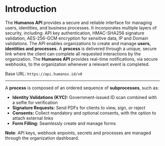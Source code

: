 # Introduction

The **Humanos API** provides a secure and reliable interface for managing users, identities, and business processes. It incorporates multiple layers of security, including: API key authentication, HMAC-SHA256 signature validation, AES-256-GCM encryption for sensitive data, IP and Domain validations. The API enables organizations to create and manage **users,** **identities and processes.** A **process** is delivered through a unique, secure link where the client can complete all requested interactions by the organization. The **Humanos API** provides real-time notifications, via secure webhooks, to the organization whenever a relevant event is completed.

Base URL: `https://api.humanos.id/v0`

---

A **process** is composed of an ordered sequence of **subprocesses**, such as:

- **Identity Validations (KYC):** Government-issued ID scan combined with a selfie for verification
- **Signature Requests:** Send PDFs for clients to view, sign, or reject
- **Consents:** Collect mandatory and optional consents, with the option to attach external links
- **Form Filling:** Seamlessly create and manage forms

**Note**: API keys, webhook enpoints, secrets and processes are managed through the organization dashboard.
